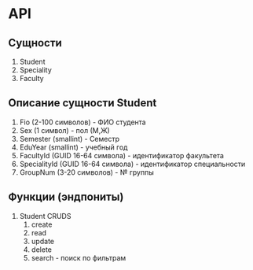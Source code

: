 # API

## Сущности

1. Student
2. Speciality
3. Faculty

## Описание сущности Student

1. Fio (2-100 символов) - ФИО студента
2. Sex (1 символ) - пол (М,Ж)
3. Semester (smallint) - Семестр
4. EduYear (smallint) - учебный год
5. FacultyId (GUID 16-64 символа) - идентификатор факультета
6. SpecialityId (GUID 16-64 символа) - идентификатор специальности
7. GroupNum (3-20 символов) - № группы

## Функции (эндпониты)

1. Student CRUDS
   1. create
   2. read
   3. update
   4. delete
   5. search - поиск по фильтрам

